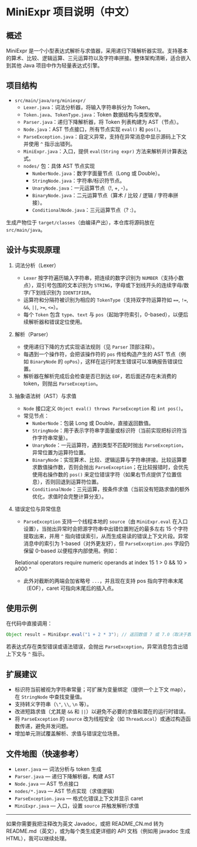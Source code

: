 # MiniExpr 项目说明（中文）

## 概述

MiniExpr 是一个小型表达式解析与求值器，采用递归下降解析器实现。支持基本的算术、比较、逻辑运算、三元运算符以及字符串拼接。整体架构清晰，适合嵌入到其他 Java 项目中作为轻量表达式引擎。

## 项目结构

- `src/main/java/org/miniexpr/`
  - `Lexer.java`：词法分析器，将输入字符串拆分为 Token。
  - `Token.java`、`TokenType.java`：Token 数据结构与类型枚举。
  - `Parser.java`：递归下降解析器，将 Token 列表构建为 AST（节点）。
  - `Node.java`：AST 节点接口，所有节点实现 `eval()` 和 `pos()`。
  - `ParseException.java`：自定义异常，支持在异常消息中显示源码上下文并使用 `^` 指示出错列。
  - `MiniExpr.java`：入口，提供 `eval(String expr)` 方法来解析并计算表达式。
  - `nodes/` 包：具体 AST 节点实现
    - `NumberNode.java`：数字字面量节点（Long 或 Double）。
    - `StringNode.java`：字符串/标识符节点。
    - `UnaryNode.java`：一元运算节点（!, +, -）。
    - `BinaryNode.java`：二元运算节点（算术 / 比较 / 逻辑 / 字符串拼接）。
    - `ConditionalNode.java`：三元运算节点（? :）。

生成产物位于 `target/classes`（由编译产出），本仓库将源码放在 `src/main/java`。

## 设计与实现原理

1. 词法分析（Lexer）

   - `Lexer` 按字符遍历输入字符串，把连续的数字识别为 `NUMBER`（支持小数点），双引号包围的文本识别为 `STRING`，字母或下划线开头的连续字母/数字/下划线识别为 `IDENTIFIER`。
   - 运算符和分隔符被识别为相应的 `TokenType`（支持双字符运算符如 `==`, `!=`, `&&`, `||`, `>=`, `<=`）。
   - 每个 `Token` 包含 `type`、`text` 与 `pos`（起始字符索引，0-based），以便后续解析器和错误定位使用。

2. 解析（Parser）

   - 使用递归下降的方式实现语法规则（见 `Parser` 顶部注释）。
   - 每遇到一个操作符，会把该操作符的 `pos` 传给构造产生的 AST 节点（例如 `BinaryNode` 的 `opPos`），这样在运行时发生错误可以准确报告错误位置。
   - 解析器在解析完成后会检查是否已到达 `EOF`，若后面还存在未消费的 token，则抛出 `ParseException`。

3. 抽象语法树（AST）与求值

   - `Node` 接口定义 `Object eval() throws ParseException` 和 `int pos()`。
   - 常见节点：
     - `NumberNode`：包装 Long 或 Double，直接返回数值。
     - `StringNode`：用于表示字符串字面量或标识符（当前实现把标识符当作字符串常量）。
     - `UnaryNode`：一元运算符，遇到类型不匹配时抛出 `ParseException`，异常位置为运算符位置。
     - `BinaryNode`：实现算术、比较、逻辑运算与字符串拼接。比较运算要求数值操作数，否则会抛出 `ParseException`；在比较报错时，会优先使用右操作数的 `pos()` 来定位错误字符（如果右节点提供了位置信息），否则回退到运算符位置。
     - `ConditionalNode`：三元运算，按条件求值（当前没有短路求值的额外优化，求值时会完整计算分支）。

4. 错误定位与异常信息

   - `ParseException` 支持一个线程本地的 `source`（由 `MiniExpr.eval` 在入口设置），当抛出异常时会把源字符串中出错位置附近的最多左右 15 个字符提取出来，并用 `^` 指向错误索引，从而生成易读的错误上下文片段。异常消息中的索引为 1-based（对外更友好），但 `ParseException.pos` 字段仍保留 0-based 以便程序内部使用。例如：

   Relational operators require numeric operands at index 15
   1 > 0 && 10 > a000
             ^

   - 此外对截断的两端会加省略号 `...`，并且现在支持 pos 指向字符串末尾（EOF），caret 可指向末尾后的插入点。

## 使用示例

在代码中直接调用：

```java
Object result = MiniExpr.eval("1 + 2 * 3"); // 返回数值 7 或 7.0（取决于数字类型）
```

若表达式存在类型错误或语法错误，会抛出 `ParseException`，异常消息包含出错上下文与 `^` 指示。

## 扩展建议

- 标识符当前被视为字符串常量；可扩展为变量绑定（提供一个上下文 map），在 `StringNode` 中查找变量值。
- 支持转义字符串（`\"`, `\\`, `\n` 等）。
- 改进短路求值（尤其是 `&&` 和 `||`）以避免不必要的求值和潜在的运行时错误。
- 将 `ParseException` 的 `source` 改为线程安全（如 `ThreadLocal`）或通过构造函数传递，避免并发问题。
- 增加单元测试覆盖解析、求值与错误定位场景。

## 文件地图（快速参考）

- `Lexer.java` — 词法分析与 token 生成
- `Parser.java` — 递归下降解析器，构建 AST
- `Node.java` — AST 节点接口
- `nodes/*.java` — AST 节点实现（求值逻辑）
- `ParseException.java` — 格式化错误上下文并显示 caret
- `MiniExpr.java` — 入口，设置 `source` 并触发解析/求值

---

如果你需要我把注释改为英文 Javadoc，或把 README_CN.md 转为 README.md（英文），或为每个类生成更详细的 API 文档（例如用 javadoc 生成 HTML），我可以继续处理。

